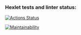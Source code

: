 ### Hexlet tests and linter status:
[![Actions Status](https://github.com/vlapinaa/frontend-project-11/actions/workflows/hexlet-check.yml/badge.svg)](https://github.com/vlapinaa/frontend-project-11/actions)

[![Maintainability](https://api.codeclimate.com/v1/badges/c04657e903b3e1db750d/maintainability)](https://codeclimate.com/github/vlapinaa/frontend-project-11/maintainability)